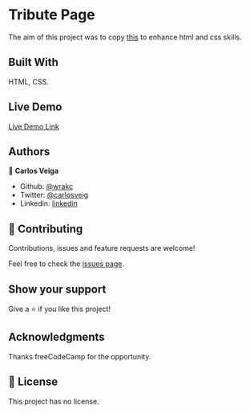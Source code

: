 # Tribute Page

The aim of this project was to copy [this](https://codepen.io/freeCodeCamp/full/zNqgVx) to enhance html and css skills.

## Built With

HTML, CSS.

## Live Demo

[Live Demo Link]( https://wrakc.github.io/Tribute-Page/.)


## Authors

👤 **Carlos Veiga**

- Github: [@wrakc](https://github.com/wrack)
- Twitter: [@carlosveig](https://twitter.com/carlosveig)
- Linkedin: [linkedin](https://linkedin.com/chveiga)


## 🤝 Contributing

Contributions, issues and feature requests are welcome!

Feel free to check the [issues page]().

## Show your support

Give a ⭐️ if you like this project!

## Acknowledgments

Thanks freeCodeCamp for the opportunity.


## 📝 License

This project has no license.
